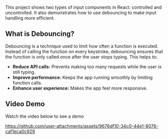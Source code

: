 This project shows two types of input components in React: controlled and uncontrolled. It also demonstrates how to use debouncing to make input handling more efficient.

## What is Debouncing?

Debouncing is a technique used to limit how often a function is executed. Instead of calling the function on every keystroke, debouncing ensures that the function is only called once after the user stops typing. This helps to:

- **Reduce API calls:** Prevents making too many requests while the user is still typing.
- **Improve performance:** Keeps the app running smoothly by limiting function calls.
- **Enhance user experience:** Makes the app feel more responsive.


## Video Demo

Watch the video below to see a demo

https://github.com/user-attachments/assets/9676df10-34c0-44e1-8076-caf1eca0c929

